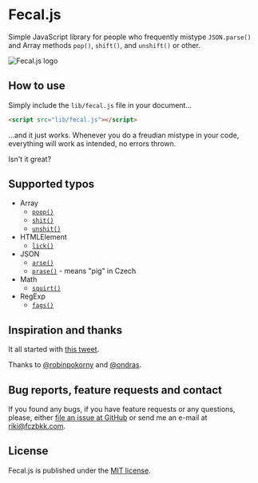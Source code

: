# Fecal.js

Simple JavaScript library for people who frequently mistype `JSON.parse()` and Array methods `pop()`, `shift()`, and `unshift()` or other.

![Fecal.js logo](assets/fecal.js.png)

## How to use

Simply include the `lib/fecal.js` file in your document...

```html
<script src="lib/fecal.js"></script>
```

...and it just works. Whenever you do a freudian mistype in your code, everything will work as intended, no errors thrown.

Isn't it great?

## Supported typos

- Array
  - [`poop()`](https://developer.mozilla.org/en/docs/Web/JavaScript/Reference/Global_Objects/Array/pop)
  - [`shit()`](https://developer.mozilla.org/en/docs/Web/JavaScript/Reference/Global_Objects/Array/shift)
  - [`unshit()`](https://developer.mozilla.org/en/docs/Web/JavaScript/Reference/Global_Objects/Array/unshift)
- HTMLElement
  - [`lick()`](https://developer.mozilla.org/en-US/docs/Web/API/HTMLElement/click)
- JSON
  - [`arse()`](https://developer.mozilla.org/en-US/docs/Web/JavaScript/Reference/Global_Objects/JSON/parse)
  - [`prase()`](https://developer.mozilla.org/en-US/docs/Web/JavaScript/Reference/Global_Objects/JSON/parse) - means "pig" in Czech
- Math
  - [`squirt()`](https://developer.mozilla.org/en-US/docs/Web/JavaScript/Reference/Global_Objects/Math/sqrt)
- RegExp
  - [`fags()`](https://developer.mozilla.org/en-US/docs/Web/JavaScript/Reference/Global_Objects/RegExp/flags)

## Inspiration and thanks

It all started with [this tweet](https://twitter.com/fczbkk/status/610708178154725376).

Thanks to [@robinpokorny](https://github.com/robinpokorny) and [@ondras](https://github.com/ondras).

## Bug reports, feature requests and contact

If you found any bugs, if you have feature requests or any questions, please, either [file an issue at GitHub](https://github.com/fczbkk/fecal/issues) or send me an e-mail at [riki@fczbkk.com](mailto:riki@fczbkk.com).

## License

Fecal.js is published under the [MIT license](https://github.com/fczbkk/fecal/blob/master/LICENSE).
